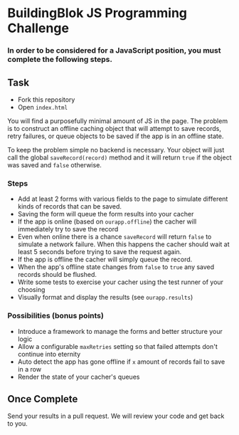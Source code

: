 # BuildingBlok JS Programming Challenge

### In order to be considered for a JavaScript position, you must complete the following steps.

## Task

* Fork this repository
* Open `index.html`

You will find a purposefully minimal amount of JS in the page. The problem is to construct an
offline caching object that will attempt to save records, retry failures, or queue objects to be
saved if the app is in an offline state.

To keep the problem simple no backend is necessary. Your object will just call the global
`saveRecord(record)` method and it will return `true` if the object was saved and `false` otherwise.

### Steps

* Add at least 2 forms with various fields to the page to simulate different kinds of records that can be saved.
* Saving the form will queue the form results into your cacher
* If the app is online (based on `ourapp.offline`) the cacher will immediately try to save the record
* Even when online there is a chance `saveRecord` will return `false` to simulate a network failure. When this happens
the cacher should wait at least 5 seconds before trying to save the request again.
* If the app is offline the cacher will simply queue the record.
* When the app's offline state changes from `false` to `true` any saved records should be flushed.
* Write some tests to exercise your cacher using the test runner of your choosing
* Visually format and display the results (see `ourapp.results`)

### Possibilities (bonus points)

* Introduce a framework to manage the forms and better structure your logic
* Allow a configurable `maxRetries` setting so that failed attempts don't continue into eternity
* Auto detect the app has gone offline if `x` amount of records fail to save in a row
* Render the state of your cacher's queues

## Once Complete

Send your results in a pull request. We will review your code and get back to you.
